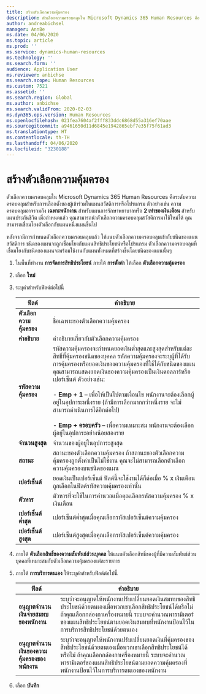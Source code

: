 ```yaml
---
title: สร้างตัวเลือกความคุ้มครอง
description: ตัวเลือกความครอบคลุมใน Microsoft Dynamics 365 Human Resources คือระดับความครอบคลุมสำหรับการเลือกตั้งของผู้เข้าร่วมในแผนสวัสดิการหรือโปรแกรม
author: andreabichsel
manager: AnnBe
ms.date: 04/06/2020
ms.topic: article
ms.prod: ''
ms.service: dynamics-human-resources
ms.technology: ''
ms.search.form: ''
audience: Application User
ms.reviewer: anbichse
ms.search.scope: Human Resources
ms.custom: 7521
ms.assetid: ''
ms.search.region: Global
ms.author: anbichse
ms.search.validFrom: 2020-02-03
ms.dyn365.ops.version: Human Resources
ms.openlocfilehash: 021fea7604af2fff833ddc6868d55a316ef70aae
ms.sourcegitcommit: a9461650d11d6845e1942865ebf7e35f75f61ad3
ms.translationtype: HT
ms.contentlocale: th-TH
ms.lasthandoff: 04/06/2020
ms.locfileid: "3230188"
---
```

# <a name="create-coverage-options"></a>สร้างตัวเลือกความคุ้มครอง

ตัวเลือกความครอบคลุมใน Microsoft Dynamics 365 Human Resources คือระดับความครอบคลุมสำหรับการเลือกตั้งของผู้เข้าร่วมในแผนสวัสดิการหรือโปรแกรม ตัวอย่างเช่น ความครอบคลุมอาจรวมถึง **เฉพาะพนักงาน** สำหรับแผนการรักษาพยาบาลหรือ **2 เท่าของเงินเดือน** สำหรับแผนประกันชีวิต เมื่อกำหนดแล้ว คุณสามารถนำตัวเลือกความครอบคลุมสวัสดิการมาใช้ใหม่ได้ คุณสามารถเชื่อมโยงตัวเลือกกับแผนหนึ่งแผนขึ้นไป

หลังจากมีการกำหนดตัวเลือกความครอบคลุมแล้ว ให้แนบตัวเลือกความครอบคลุมเข้ากับชนิดของแผนสวัสดิการ ชนิดของแผนจะถูกเชื่อมโยงกับแผนสิทธิประโยชน์หรือโปรแกรม ตัวเลือกความครอบคลุมที่เชื่อมโยงกับชนิดของแผนจะพร้อมใช้งานกับแผนทั้งหมดที่สร้างขึ้นโดยชนิดของแผนนั้นๆ 

1. ในพื้นที่ทำงาน **การจัดการสิทธิประโยชน์** ภายใต้ **การตั้งค่า** ให้เลือก **ตัวเลือกความคุ้มครอง**

2. เลือก **ใหม่**

3. ระบุค่าสำหรับฟิลด์ต่อไปนี้

   | ฟิลด์ | คำอธิบาย |
   | --- | --- |
   | **ตัวเลือกความคุ้มครอง** | ชื่อเฉพาะของตัวเลือกความคุ้มครอง |
   | **คำอธิบาย** | คำอธิบายเกี่ยวกับตัวเลือกความคุ้มครอง |
   | **รหัสความคุ้มครอง** | รหัสความคุ้มครองจะกำหนดยอดเงินต่ำสุดและสูงสุดสำหรับแต่ละสิทธิ์ที่คุ้มครองชนิดของบุคคล รหัสความคุ้มครองจะระบุผู้ที่ได้รับการคุ้มครองหรือยอดเงินของความคุ้มครองที่ใช้ได้กับชนิดของแผน คุณสามารถแสดงยอดเงินของความคุ้มครองเป็นเงินดอลลาร์หรือเปอร์เซ็นต์ ตัวอย่างเช่น:</br></br>- **Emp + 1** – เพื่อให้เป็นไปตามเงื่อนไข พนักงานจะต้องเลือกผู้อยู่ในอุปการะหนึ่งราย (ถ้ามีการเลือกมากกว่าหนึ่งราย จะไม่สามารถดำเนินการได้อีกต่อไป)</br></br>- **Emp + ครอบครัว** – เพื่อความเหมาะสม พนักงานจะต้องเลือกผู้อยู่ในอุปการะอย่างน้อยสองราย |
   | **จำนวนสูงสุด** | จำนวนของผู้อยู่ในอุปการะสูงสุด |
   | **สถานะ** | สถานะของตัวเลือกความคุ้มครอง ถ้าสถานะของตัวเลือกความคุ้มครองถูกตั้งค่าเป็นไม่ใช้งาน คุณจะไม่สามารถเลือกตัวเลือกความคุ้มครองบนชนิดของแผน |
   | **เปอร์เซ็นต์** | ยอดเงินเป็นเปอร์เซ็นต์ ฟิลด์นี้จะใช้งานได้ก็ต่อเมื่อ % x เงินเดือนถูกเลือกในฟิลด์รหัสความคุ้มครองเท่านั้น |
   | **ตัวหาร** | ตัวหารที่จะใช้ในการคำนวณเมื่อคุณเลือกรหัสความคุ้มครอง % x เงินเดือน |
   | **เปอร์เซ็นต์ต่ำสุด** | เปอร์เซ็นต์ต่ำสุดเมื่อคุณเลือกรหัสเปอร์เซ็นต์ความคุ้มครอง |
   | **เปอร์เซ็นต์สูงสุด** | เปอร์เซ็นต์สูงสุดเมื่อคุณเลือกรหัสเปอร์เซ็นต์ความคุ้มครอง |

4. ภายใต้ **ตัวเลือกสิทธิ์ของความสัมพันธ์ส่วนบุคคล** ให้แนบตัวเลือกสิทธิ์ของผู้ที่มีความสัมพันธ์ส่วนบุคคลที่เหมาะสมกับตัวเลือกความคุ้มครองแต่ละรายการ

5. ภายใต้ **การบริการตนเอง** ให้ระบุค่าสำหรับฟิลด์ต่อไปนี้

   | ฟิลด์ | คำอธิบาย |
   | --- | --- |
   | **อนุญาตจำนวนเงินจ่ายสมทบของพนักงาน** | ระบุว่าจะอนุญาตให้พนักงานปรับเปลี่ยนยอดเงินสมทบของสิทธิประโยชน์ด้วยตนเองเมื่อพวกเขาเลือกสิทธิประโยชน์ได้หรือไม่ ถ้าคุณเลือกกล่องกาเครื่องหมายนี้ ระบบจะคำนวณพารามิเตอร์ของแผนสิทธิประโยชน์ตามยอดเงินสมทบที่พนักงานป้อนไว้ในการบริการสิทธิประโยชน์ด้วยตนเอง |
   | **อนุญาตจำนวนเงินของความคุ้มครองของพนักงาน** | ระบุว่าจะอนุญาตให้พนักงานปรับเปลี่ยนยอดเงินที่คุ้มครองของสิทธิประโยชน์ด้วยตนเองเมื่อพวกเขาเลือกสิทธิประโยชน์ได้หรือไม่ ถ้าคุณเลือกกล่องกาเครื่องหมายนี้ ระบบจะคำนวณพารามิเตอร์ของแผนสิทธิประโยชน์ตามยอดความคุ้มครองที่พนักงานป้อนไว้ในการบริการตนเองของพนักงาน |

6. เลือก **บันทึก** 
